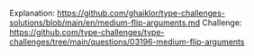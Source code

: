 Explanation: https://github.com/ghaiklor/type-challenges-solutions/blob/main/en/medium-flip-arguments.md
Challenge: https://github.com/type-challenges/type-challenges/tree/main/questions/03196-medium-flip-arguments